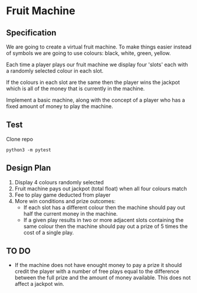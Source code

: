 # Fruit Machine

## Specification

We are going to create a virtual fruit machine. To make things easier instead of symbols we are going to use colours: black, white, green, yellow.

Each time a player plays our fruit machine we display four 'slots' each with a randomly selected colour in each slot.

If the colours in each slot are the same then the player wins the jackpot which is all of the money that is currently in the machine.

Implement a basic machine, along with the concept of a player who has a fixed amount of money to play the machine.

## Test

Clone repo
```
python3 -m pytest
```

## Design Plan

1. Display 4 colours randomly selected 
2. Fruit machine pays out jackpot (total float) when all four colours match
3. Fee to play game deducted from player
4. More win conditions and prize outcomes:
   * If each slot has a different colour then the machine should pay out half the current money in the machine.
   * If a given play results in two or more adjacent slots containing the same colour then the machine should pay out a prize of 5 times the cost of a single play.

## TO DO
   * If the machine does not have enought money to pay a prize it should credit the player with a number of free plays equal to the difference between the full prize and the amount of money available. This does not affect a jackpot win.
